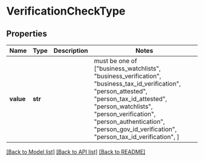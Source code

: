 # VerificationCheckType


## Properties
Name | Type | Description | Notes
------------ | ------------- | ------------- | -------------
**value** | **str** |  |  must be one of ["business_watchlists", "business_verification", "business_tax_id_verification", "person_attested", "person_tax_id_attested", "person_watchlists", "person_verification", "person_authentication", "person_gov_id_verification", "person_tax_id_verification", ]

[[Back to Model list]](../README.md#documentation-for-models) [[Back to API list]](../README.md#documentation-for-api-endpoints) [[Back to README]](../README.md)


